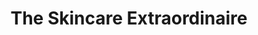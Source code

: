 ---
title: "The Skincare Extraordinaire"
url: /litchfield-park/the-skincare-extraordinaire/
shop: Kosmetik
---